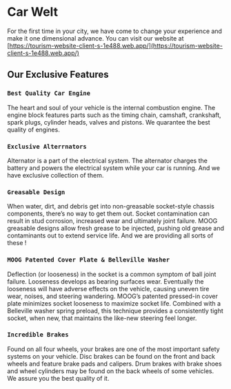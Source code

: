 # Car Welt

For the first time in your city, we have come to change your experience and make it one dimensional advance. You can visit our website at [https://tourism-website-client-s-1e488.web.app/](https://tourism-website-client-s-1e488.web.app/)

## Our Exclusive Features

### `Best Quality Car Engine`

The heart and soul of your vehicle is the internal combustion engine. The engine block features parts such as the timing chain, camshaft, crankshaft, spark plugs, cylinder heads, valves and pistons. We quarantee the best quality of engines.

### `Exclusive Alterrnators`

Alternator is a part of the electrical system. The alternator charges the battery and powers the electrical system while your car is running. And we have exclusive collection of them.

### `Greasable Design`

When water, dirt, and debris get into non-greasable socket-style chassis components, there’s no way to get them out. Socket contamination can result in stud corrosion, increased wear and ultimately joint failure. MOOG greasable designs allow fresh grease to be injected, pushing old grease and contaminants out to extend service life. And we are providing all sorts of these !


### `MOOG Patented Cover Plate & Belleville Washer`

Deflection (or looseness) in the socket is a common symptom of ball joint failure. Looseness develops as bearing surfaces wear. Eventually the looseness will have adverse effects on the vehicle, causing uneven tire wear, noises, and steering wandering. MOOG’s patented pressed-in cover plate minimizes socket looseness to maximize socket life. Combined with a Belleville washer spring preload, this technique provides a consistently tight socket, when new, that maintains the like-new steering feel longer.

### `Incredible Brakes`

Found on all four wheels, your brakes are one of the most important safety systems on your vehicle. Disc brakes can be found on the front and back wheels and feature brake pads and calipers. Drum brakes with brake shoes and wheel cylinders may be found on the back wheels of some vehicles. We assure you the best quality of it.


